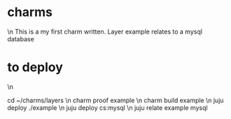 # charms
\n
This is a my first charm written. Layer example relates to a mysql database


# to deploy
\n

cd ~/charms/layers \n
charm proof example \n
charm build example \n
juju deploy ./example \n
juju deploy cs:mysql \n
juju relate example mysql 
